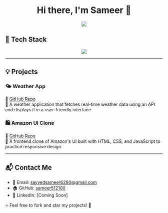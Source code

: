 <h1 align="center">Hi there, I'm Sameer 👋</h1>
<p align="center">
  <a href="https://github.com/sayyedsameer6280">
    <img src="https://readme-typing-svg.herokuapp.com?font=Fira+Code&weight=600&pause=1000&color=E65CFF&center=true&vCenter=true&width=435&lines=Software+Developer;Full-Stack+Web+Developer;Machine+Learning+Enthusiast;Passionate+about+AI+%26+Tech">
  </a>
</p>



## 🚀 **Tech Stack**
<p align="center">
  <img src="https://skillicons.dev/icons?i=cpp,js,react,nodejs,express,mongodb,html,css,git,github,python" />
</p>

---

## 💡 **Projects**
### 🌤️ Weather App  
🔗 [GitHub Repo](https://github.com/sameer512100/weather-app)  
📌 A weather application that fetches real-time weather data using an API and displays it in a user-friendly interface.

### 🛍️ Amazon UI Clone  
🔗 [GitHub Repo](https://github.com/sameer512100/Amazon-UI-Clone)  
📌 A frontend clone of Amazon's UI built with HTML, CSS, and JavaScript to practice responsive design.

---

## 📬 **Contact Me**
- 📧 Email: sayyedsameer6280@gmail.com  
- 🏠 GitHub: [sameer512100](https://github.com/sameer512100)  
- 💼 LinkedIn: [Coming Soon]  

⭐ Feel free to fork and star my projects! 🚀
